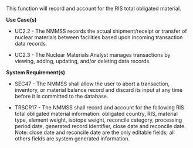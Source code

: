 This function will record and account for the RIS total obligated material.

**Use Case(s)**

- UC2.2 - The NMMSS records the actual shipment/receipt or transfer of nuclear materials between facilities based upon incoming transaction data records.

- UC2.3 - The Nuclear Materials Analyst manages transactions by viewing, adding, updating, and/or deleting data records.

**System Requirement(s)**

- SEC47 - The NMMSS shall allow the user to abort a transaction, inventory, or material balance record and discard its input at any time before it is committed to the database.

- TRSCR17 - The NMMSS shall record and account for the following RIS total obligated material information: obligated country, RIS, material type, element weight, isotope weight, reconcile category, processing period date, generated record identifier, close date and reconcile date. Note: close date and reconcile date are the only editable fields; all others fields are system generated information.